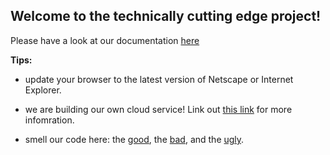 ## Welcome to the technically cutting edge project!

Please have a look at our documentation [here](https://brokenli.nk)

**Tips:**

* update your browser to the latest version of Netscape or Internet Explorer.
  
* we are building our own cloud service! Link out [this link]() for more infomration.

* smell our code here: the [good](https://github.com/OREL-group/Project-Management/blob/main/TECHNICAL-DEBT/good_smells.js), the [bad](https://github.com/OREL-group/Project-Management/blob/main/TECHNICAL-DEBT/bad-smells.js), and the [ugly](https://github.com/sobolevn/python-code-disasters/tree/master/python).
